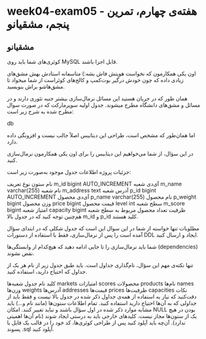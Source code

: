 # week04-exam05 - هفته‌ی چهارم، تمرین پنجم، مشقیانو
## مشقیانو

کوئری‌های شما باید روی MySQL قابل اجرا باشند.

اون یکی همکارمون که نخواست هویتش فاش بشه:) متاسفانه استادش بهش مشق‌های زیادی داده که چون خودش درگیر بوت‌کمپ و کالج‌های کوئراست از شما میخواد تا مشق‌هاشو براش بنویسید.

همان طور که در جریان هستید این مسائل نرمال‌سازی بیشتر جنبه تئوری دارند و در مسائل و مشق‌های دانشگاه مطرح میشوند. جدول اولیه سوپرمارکت که در صورت سوال مطرح شده به شرح زیر است:

db

اما همان‌طور که مشخص است، طراحی این دیتابیس اصلاً جالب نیست و افزونگی داده دارد.

در این سؤال، از شما می‌خواهیم این دیتابیس را برای اون یکی همکارمون نرمال‌سازی کنید.

جزئیات پروژه
اطلاعات جدول موجود به‌صورت زیر است:

نام ستون	نوع	تعریف
m_id	bigint AUTO_INCREMENT	آی‌دی شعبه
m_name	varchar(255)	نام شعبه
m_address	text	آدرس شعبه
p_id	bigint AUTO_INCREMENT	آی‌دی محصول
p_name	varchar(255)	نام محصول
p_weight	bigint	وزن محصول
price	bigint	قیمت محصول
level	int	سطح شعبه
m_score	bigint	امتیاز شعبه
capacity	bigint	ظرفیت تعداد محصول مربوط به سطح شعبه
هم‌چنین توجه کنید که در جدول بالا m_id و p_id کلید هستند.

مطلوبات
تنها خواسته از شما در این سوال این است که جدول شکلی که در ابتدای سؤال آمده است را پس از نرمال‌سازی، فقط با استفاده از دستورات DDL ایجاد و ارسال کنید.

شما باید نرمال‌سازی را تا جایی ادامه دهید که هیچ‌کدام از وابستگی‌ها (dependencies) نقض نشوند.

تنها نکته‌ی مهم این سؤال، نام‌گذاری جداول است. باید طبق جدول زیر از نام هر یک از جداول که احتیاج دارید، استفاده کنید.

کلید	نام جدول
شعبه‌ها	markets
امتیازات	scores
محصولات	products
نام‌ها	names
وزن‌ها	weights
آدرس‌ها	addresses
قیمت‌ها	prices
ظرفیت‌ها	capacities
نکات
دقت‌کنید که نیاز به استفاده از همه‌ی جداول ذکر شده در جدول بالا نیست و فقط باید از جداولی که به آن‌ها احتیاج دارید استفاده کنید.
تمام اطلاعات ستون‌ها (مانند نام و...) باید مشابه موارد ذکر شده در اول سؤال باشند و نباید تغییر کنند.
امکان NULL بودن در هیچ یک از ستون‌ها مجاز نیست.
کلیدهای خارجی باید به درستی ایجاد شوند (نام آن‌ها اهمیتی ندارد).
آن‌چه باید آپلود کنید
پس از طراحی کوئری‌ها، کد خود را در قالب یک فایل با پسوند .sql آپلود کنید.
